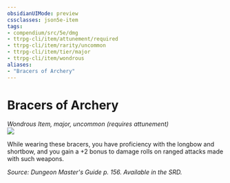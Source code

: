 ```yaml
---
obsidianUIMode: preview
cssclasses: json5e-item
tags:
- compendium/src/5e/dmg
- ttrpg-cli/item/attunement/required
- ttrpg-cli/item/rarity/uncommon
- ttrpg-cli/item/tier/major
- ttrpg-cli/item/wondrous
aliases: 
- "Bracers of Archery"
---
```

# Bracers of Archery
*Wondrous Item, major, uncommon (requires attunement)*  
![](/3-Mechanics/CLI/items/img/bracers-of-archery.webp#right)  


While wearing these bracers, you have proficiency with the longbow and shortbow, and you gain a +2 bonus to damage rolls on ranged attacks made with such weapons.

*Source: Dungeon Master's Guide p. 156. Available in the SRD.*